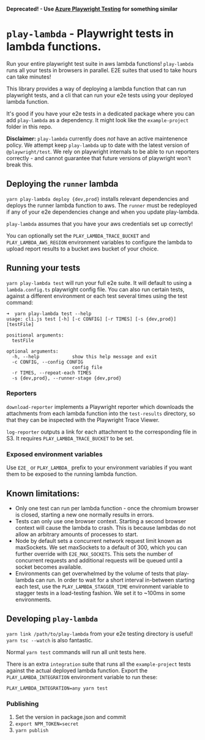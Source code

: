 **Deprecated! - Use [Azure Playwright Testing](https://azure.microsoft.com/en-us/products/playwright-testing/) for something similar**

# `play-lambda` - Playwright tests in lambda functions.

Run your entire playwright test suite in aws lambda functions! `play-lambda` runs all your tests in browsers in parallel. E2E suites that used to take hours can take minutes!

This library provides a way of deploying a lambda function that can run playwright tests, and a cli that can run your e2e tests using your deployed lambda function.

It's good if you have your e2e tests in a dedicated package where you can add `play-lambda` as a dependency. It might look like the `example-project` folder in this repo.

**Disclaimer:** `play-lambda` currently does _not_ have an active maintenence policy. We attempt keep `play-lambda` up to date with the latest version of `@playwright/test`. We rely on playwright internals to be able to run reporters correctly - and cannot guarantee that future versions of playwright won't break this.

## Deploying the `runner` lambda

`yarn play-lambda deploy {dev,prod}` installs relevant dependencies and deploys the runner lambda function to aws. The `runner` must be redeployed if any of your e2e dependencies change and when you update play-lambda.

`play-lambda` assumes that you have your aws credentials set up correctly!

You can optionally set the `PLAY_LAMBDA_TRACE_BUCKET` and `PLAY_LAMBDA_AWS_REGION` environment variables to configure the lambda to upload report results to a bucket aws bucket of your choice.

## Running your tests

`yarn play-lambda test` will run your full e2e suite. It will default to using a `lambda.config.ts` playwright config file. You can also run certain tests, against a different environment or each test several times using the test command:

```
➜  yarn play-lambda test --help
usage: cli.js test [-h] [-c CONFIG] [-r TIMES] [-s {dev,prod}] [testFile]

positional arguments:
  testFile

optional arguments:
  -h, --help            show this help message and exit
  -c CONFIG, --config CONFIG
                        config file
  -r TIMES, --repeat-each TIMES
  -s {dev,prod}, --runner-stage {dev,prod}
```

### Reporters

`download-reporter` implements a Playwright reporter which downloads the attachments from each lambda function into the `test-results` directory, so that they can be inspected with the Playwright Trace Viewer.

`log-reporter` outputs a link for each attachment to the corresponding file in S3. It requires `PLAY_LAMBDA_TRACE_BUCKET` to be set.

### Exposed environment variables

Use `E2E_` or `PLAY_LAMBDA_` prefix to your environment variables if you want them to be exposed to the running lambda function.

## Known limitations:

- Only one test can run per lambda function - once the chromium browser is closed, starting a new one normally results in errors.
- Tests can only use one browser context. Starting a second browser context will cause the lambda to crash. This is because lambdas do not allow an arbitrary amounts of processes to start.
- Node by default sets a concurrent network request limit known as maxSockets. We set maxSockets to a default of 300, which you can further override with `E2E_MAX_SOCKETS`. This sets the number of concurrent requests and additional requests will be queued until a socket becomes available.
- Environments can get overwhelmed by the volume of tests that play-lambda can run. In order to wait for a short interval in-between starting each test, use the `PLAY_LAMBDA_STAGGER_TIME` environment variable to stagger tests in a load-testing fashion. We set it to ~100ms in some environments.

## Developing `play-lambda`

`yarn link /path/to/play-lambda` from your e2e testing directory is useful! `yarn tsc --watch` is also fantastic.

Normal `yarn test` commands will run all unit tests here.

There is an extra `integration` suite that runs all the `example-project` tests against the actual deployed lambda function. Export the `PLAY_LAMBDA_INTEGRATION` environment variable to run these:

```
PLAY_LAMBDA_INTEGRATION=any yarn test
```

### Publishing

1. Set the version in package.json and commit
1. `export NPM_TOKEN=secret`
1. `yarn publish`
